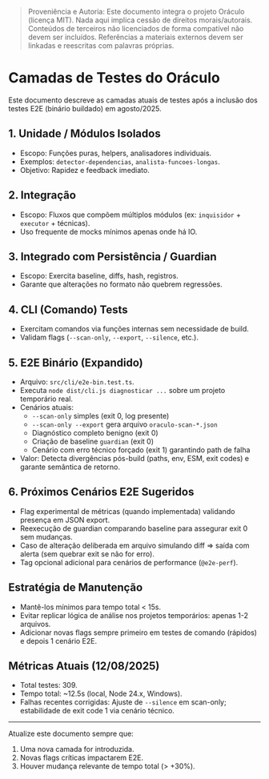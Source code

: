 > Proveniência e Autoria: Este documento integra o projeto Oráculo (licença MIT).
> Nada aqui implica cessão de direitos morais/autorais.
> Conteúdos de terceiros não licenciados de forma compatível não devem ser incluídos.
> Referências a materiais externos devem ser linkadas e reescritas com palavras próprias.

# Camadas de Testes do Oráculo

Este documento descreve as camadas atuais de testes após a inclusão dos testes E2E (binário buildado) em agosto/2025.

## 1. Unidade / Módulos Isolados

- Escopo: Funções puras, helpers, analisadores individuais.
- Exemplos: `detector-dependencias`, `analista-funcoes-longas`.
- Objetivo: Rapidez e feedback imediato.

## 2. Integração

- Escopo: Fluxos que compõem múltiplos módulos (ex: `inquisidor` + `executor` + técnicas).
- Uso frequente de mocks mínimos apenas onde há IO.

## 3. Integrado com Persistência / Guardian

- Escopo: Exercita baseline, diffs, hash, registros.
- Garante que alterações no formato não quebrem regressões.

## 4. CLI (Comando) Tests

- Exercitam comandos via funções internas sem necessidade de build.
- Validam flags (`--scan-only`, `--export`, `--silence`, etc.).

## 5. E2E Binário (Expandido)

- Arquivo: `src/cli/e2e-bin.test.ts`.
- Executa `node dist/cli.js diagnosticar ...` sobre um projeto temporário real.
- Cenários atuais:
  - `--scan-only` simples (exit 0, log presente)
  - `--scan-only --export` gera arquivo `oraculo-scan-*.json`
  - Diagnóstico completo benigno (exit 0)
  - Criação de baseline `guardian` (exit 0)
  - Cenário com erro técnico forçado (exit 1) garantindo path de falha
- Valor: Detecta divergências pós-build (paths, env, ESM, exit codes) e garante semântica de retorno.

## 6. Próximos Cenários E2E Sugeridos

- Flag experimental de métricas (quando implementada) validando presença em JSON export.
- Reexecução de guardian comparando baseline para assegurar exit 0 sem mudanças.
- Caso de alteração deliberada em arquivo simulando diff => saída com alerta (sem quebrar exit se não for erro).
- Tag opcional adicional para cenários de performance (`@e2e-perf`).

## Estratégia de Manutenção

- Mantê-los mínimos para tempo total < 15s.
- Evitar replicar lógica de análise nos projetos temporários: apenas 1-2 arquivos.
- Adicionar novas flags sempre primeiro em testes de comando (rápidos) e depois 1 cenário E2E.

## Métricas Atuais (12/08/2025)

- Total testes: 309.
- Tempo total: ~12.5s (local, Node 24.x, Windows).
- Falhas recentes corrigidas: Ajuste de `--silence` em scan-only; estabilidade de exit code 1 via cenário técnico.

---

Atualize este documento sempre que:

1. Uma nova camada for introduzida.
2. Novas flags críticas impactarem E2E.
3. Houver mudança relevante de tempo total (> +30%).

